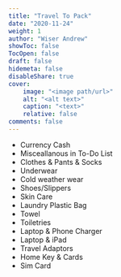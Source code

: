 ```yaml
---
title: "Travel To Pack"
date: "2020-11-24"
weight: 1
author: "Wiser Andrew"
showToc: false
TocOpen: false
draft: false
hidemeta: false
disableShare: true
cover:
    image: "<image path/url>"
    alt: "<alt text>"
    caption: "<text>"
    relative: false
comments: false
---
```


- Currency Cash
- Misceallanous in To-Do List
- Clothes & Pants & Socks
- Underwear
- Cold weather wear
- Shoes/Slippers
- Skin Care
- Laundry Plastic Bag
- Towel
- Toiletries
- Laptop & Phone Charger
- Laptop & iPad
- Travel Adaptors
- Home Key & Cards
- Sim Card

